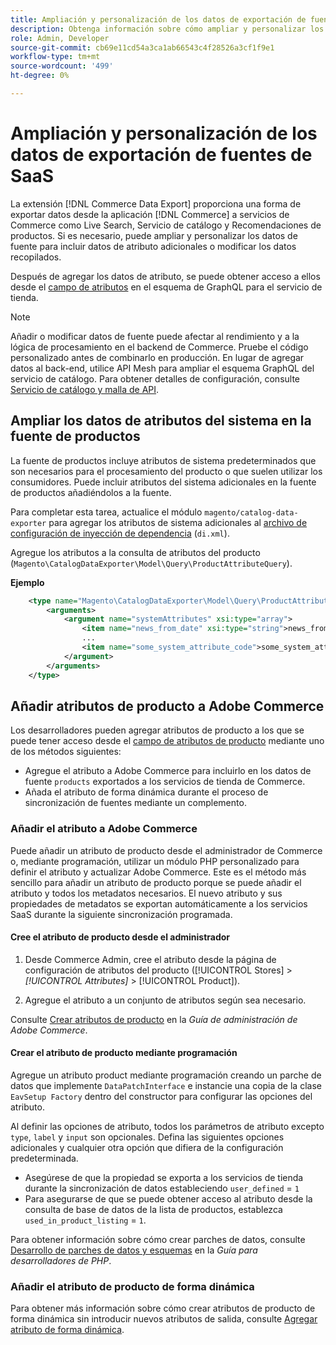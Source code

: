 ```yaml
---
title: Ampliación y personalización de los datos de exportación de fuentes de SaaS
description: Obtenga información sobre cómo ampliar y personalizar los datos de la fuente  [!DNL SaaS Data Export] .
role: Admin, Developer
source-git-commit: cb69e11cd54a3ca1ab66543c4f28526a3cf1f9e1
workflow-type: tm+mt
source-wordcount: '499'
ht-degree: 0%

---
```


# Ampliación y personalización de los datos de exportación de fuentes de SaaS

La extensión [!DNL Commerce Data Export] proporciona una forma de exportar datos desde la aplicación [!DNL Commerce] a servicios de Commerce como Live Search, Servicio de catálogo y Recomendaciones de productos. Si es necesario, puede ampliar y personalizar los datos de fuente para incluir datos de atributo adicionales o modificar los datos recopilados.

Después de agregar los datos de atributo, se puede obtener acceso a ellos desde el [campo de atributos](https://developer.adobe.com/commerce/services/graphql/catalog-service/products/#productviewattribute-type) en el esquema de GraphQL para el servicio de tienda.

>[!NOTE]
>
>Añadir o modificar datos de fuente puede afectar al rendimiento y a la lógica de procesamiento en el backend de Commerce. Pruebe el código personalizado antes de combinarlo en producción. En lugar de agregar datos al back-end, utilice API Mesh para ampliar el esquema GraphQL del servicio de catálogo. Para obtener detalles de configuración, consulte [Servicio de catálogo y malla de API](../catalog-service/mesh.md).

## Ampliar los datos de atributos del sistema en la fuente de productos

La fuente de productos incluye atributos de sistema predeterminados que son necesarios para el procesamiento del producto o que suelen utilizar los consumidores. Puede incluir atributos del sistema adicionales en la fuente de productos añadiéndolos a la fuente.

Para completar esta tarea, actualice el módulo `magento/catalog-data-exporter` para agregar los atributos de sistema adicionales al [archivo de configuración de inyección de dependencia](https://developer.adobe.com/commerce/php/development/build/dependency-injection-file/) (`di.xml`).

Agregue los atributos a la consulta de atributos del producto (`Magento\CatalogDataExporter\Model\Query\ProductAttributeQuery`).

**Ejemplo**

```xml
    <type name="Magento\CatalogDataExporter\Model\Query\ProductAttributeQuery">
        <arguments>
            <argument name="systemAttributes" xsi:type="array">
                <item name="news_from_date" xsi:type="string">news_from_date</item>
                ...
                <item name="some_system_attribute_code">some_system_attribute_code</item>
            </argument>
        </arguments>
    </type>
```

## Añadir atributos de producto a Adobe Commerce

Los desarrolladores pueden agregar atributos de producto a los que se puede tener acceso desde el [campo de atributos de producto](https://developer.adobe.com/commerce/services/graphql/catalog-service/products/#output-fields) mediante uno de los métodos siguientes:

- Agregue el atributo a Adobe Commerce para incluirlo en los datos de fuente `products` exportados a los servicios de tienda de Commerce.
- Añada el atributo de forma dinámica durante el proceso de sincronización de fuentes mediante un complemento.

### Añadir el atributo a Adobe Commerce

Puede añadir un atributo de producto desde el administrador de Commerce o, mediante programación, utilizar un módulo PHP personalizado para definir el atributo y actualizar Adobe Commerce. Este es el método más sencillo para añadir un atributo de producto porque se puede añadir el atributo y todos los metadatos necesarios. El nuevo atributo y sus propiedades de metadatos se exportan automáticamente a los servicios SaaS durante la siguiente sincronización programada.

#### Cree el atributo de producto desde el administrador

1. Desde Commerce Admin, cree el atributo desde la página de configuración de atributos del producto ([!UICONTROL Stores] > *[!UICONTROL Attributes]* > [!UICONTROL Product]).

1. Agregue el atributo a un conjunto de atributos según sea necesario.

Consulte [Crear atributos de producto](https://experienceleague.adobe.com/en/docs/commerce-admin/catalog/product-attributes/create/attribute-product-create) en la *Guía de administración de Adobe Commerce*.

#### Crear el atributo de producto mediante programación

Agregue un atributo product mediante programación creando un parche de datos que implemente `DataPatchInterface` e instancie una copia de la clase `EavSetup Factory` dentro del constructor para configurar las opciones del atributo.

Al definir las opciones de atributo, todos los parámetros de atributo excepto `type`, `label` y `input` son opcionales. Defina las siguientes opciones adicionales y cualquier otra opción que difiera de la configuración predeterminada.

- Asegúrese de que la propiedad se exporta a los servicios de tienda durante la sincronización de datos estableciendo `user_defined` = `1`
- Para asegurarse de que se puede obtener acceso al atributo desde la consulta de base de datos de la lista de productos, establezca `used_in_product_listing` = `1`.

Para obtener información sobre cómo crear parches de datos, consulte [Desarrollo de parches de datos y esquemas](https://developer.adobe.com/commerce/php/development/components/declarative-schema/patches/) en la *Guía para desarrolladores de PHP*.

### Añadir el atributo de producto de forma dinámica

Para obtener más información sobre cómo crear atributos de producto de forma dinámica sin introducir nuevos atributos de salida, consulte [Agregar atributo de forma dinámica](add-attribute-dynamically.md).
